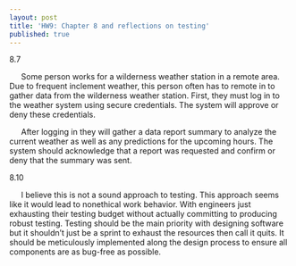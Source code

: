 ```yaml
---
layout: post
title: 'HW9: Chapter 8 and reflections on testing'
published: true
---
```


8.7 

&ensp;&ensp;&ensp;Some person works for a wilderness weather station in a remote area. Due to frequent inclement weather, this person often has to remote in to gather data from the wilderness weather station. First, they must log in to the weather system using secure credentials. The system will approve or deny these credentials.

&ensp;&ensp;&ensp;After logging in they will gather a data report summary to analyze the current weather as well as any predictions for the upcoming hours. The system should acknowledge that a report was requested and confirm or deny that the summary was sent.

8.10

&ensp;&ensp;&ensp;I believe this is not a sound approach to testing. This approach seems like it would lead to nonethical work behavior. With engineers just exhausting their testing budget without actually committing to producing robust testing. Testing should be the main priority with designing software but it shouldn’t just be a sprint to exhaust the resources then call it quits. It should be meticulously implemented along the design process to ensure all components are as bug-free as possible.

